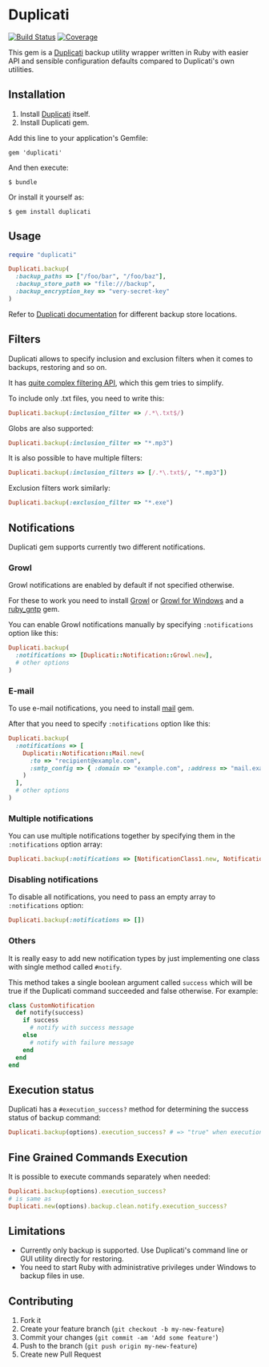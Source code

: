 # Duplicati
[![Build Status](https://secure.travis-ci.org/jarmo/duplicati-rb.png)](http://travis-ci.org/jarmo/duplicati-rb)
[![Coverage](https://coveralls.io/repos/jarmo/duplicati-rb/badge.png?branch=master)](https://coveralls.io/r/jarmo/duplicati-rb)

This gem is a [Duplicati](http://duplicati.com) backup utility wrapper written in Ruby with easier API and sensible configuration defaults compared to Duplicati's own utilities.

## Installation

1. Install [Duplicati](http://duplicati.com) itself.
2. Install Duplicati gem.

Add this line to your application's Gemfile:

    gem 'duplicati'

And then execute:

    $ bundle

Or install it yourself as:

    $ gem install duplicati

## Usage

````ruby
require "duplicati"

Duplicati.backup(
  :backup_paths => ["/foo/bar", "/foo/baz"],
  :backup_store_path => "file:///backup",
  :backup_encryption_key => "very-secret-key"
)
````

Refer to [Duplicati documentation](http://duplicati.com/howtos) for different backup store locations.

## Filters

Duplicati allows to specify inclusion and exclusion filters when it comes to backups, restoring and so on.

It has [quite complex filtering API](https://code.google.com/p/duplicati/wiki/FilterUsage), which this gem tries to simplify.

To include only .txt files, you need to write this:

````ruby
Duplicati.backup(:inclusion_filter => /.*\.txt$/)
````

Globs are also supported:
````ruby
Duplicati.backup(:inclusion_filter => "*.mp3")
````

It is also possible to have multiple filters:
````ruby
Duplicati.backup(:inclusion_filters => [/.*\.txt$/, "*.mp3"])
````

Exclusion filters work similarly:
````ruby
Duplicati.backup(:exclusion_filter => "*.exe")
````

## Notifications

Duplicati gem supports currently two different notifications.

### Growl

Growl notifications are enabled by default if not specified otherwise.

For these to work you need to install [Growl](http://growl.info/) or [Growl for Windows](http://www.growlforwindows.com) and
a [ruby_gntp](https://github.com/snaka/ruby_gntp) gem.

You can enable Growl notifications manually by specifying ````:notifications```` option like this:

````ruby
Duplicati.backup(
  :notifications => [Duplicati::Notification::Growl.new],
  # other options
)
````

### E-mail

To use e-mail notifications, you need to install [mail](https://github.com/mikel/mail) gem.

After that you need to specify ````:notifications```` option like this:

````ruby
Duplicati.backup(
  :notifications => [
    Duplicati::Notification::Mail.new(
      :to => "recipient@example.com",
      :smtp_config => { :domain => "example.com", :address => "mail.example.com" }
    )
  ],
  # other options
)
````


### Multiple notifications

You can use multiple notifications together by specifying them in the ````:notifications```` option array:

````ruby
Duplicati.backup(:notifications => [NotificationClass1.new, NotificationClass2.new, ...])
````

### Disabling notifications

To disable all notifications, you need to pass an empty array to ````:notifications```` option:

````ruby
Duplicati.backup(:notifications => [])
````

### Others

It is really easy to add new notification types by just implementing one class with single method called ````#notify````.

This method takes a single boolean argument called ````success```` which will be true if the Duplicati command succeeded
and false otherwise. For example:

````ruby
class CustomNotification
  def notify(success)
    if success
      # notify with success message
    else
      # notify with failure message
    end
  end
end
````

## Execution status

Duplicati has a ````#execution_success?```` method for determining the success
status of backup command:

````ruby
Duplicati.backup(options).execution_success? # => "true" when execution was a success.
````

## Fine Grained Commands Execution

It is possible to execute commands separately when needed:

````ruby
Duplicati.backup(options).execution_success?
# is same as
Duplicati.new(options).backup.clean.notify.execution_success?
````

## Limitations

* Currently only backup is supported. Use Duplicati's command line or GUI utility directly for restoring.
* You need to start Ruby with administrative privileges under Windows to backup files in use.

## Contributing

1. Fork it
2. Create your feature branch (`git checkout -b my-new-feature`)
3. Commit your changes (`git commit -am 'Add some feature'`)
4. Push to the branch (`git push origin my-new-feature`)
5. Create new Pull Request
